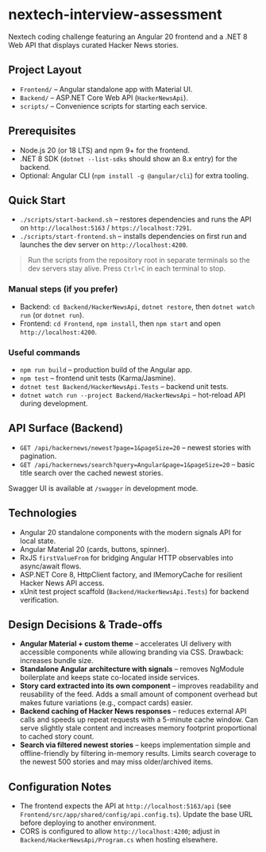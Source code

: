 # nextech-interview-assessment

Nextech coding challenge featuring an Angular 20 frontend and a .NET 8 Web API that displays curated Hacker News stories.

## Project Layout

- `Frontend/` – Angular standalone app with Material UI.
- `Backend/` – ASP.NET Core Web API (`HackerNewsApi`).
- `scripts/` – Convenience scripts for starting each service.

## Prerequisites

- Node.js 20 (or 18 LTS) and npm 9+ for the frontend.
- .NET 8 SDK (`dotnet --list-sdks` should show an 8.x entry) for the backend.
- Optional: Angular CLI (`npm install -g @angular/cli`) for extra tooling.

## Quick Start

- `./scripts/start-backend.sh` – restores dependencies and runs the API on `http://localhost:5163` / `https://localhost:7291`.
- `./scripts/start-frontend.sh` – installs dependencies on first run and launches the dev server on `http://localhost:4200`.

> Run the scripts from the repository root in separate terminals so the dev servers stay alive. Press `Ctrl+C` in each terminal to stop.

### Manual steps (if you prefer)

- Backend: `cd Backend/HackerNewsApi`, `dotnet restore`, then `dotnet watch run` (or `dotnet run`).
- Frontend: `cd Frontend`, `npm install`, then `npm start` and open `http://localhost:4200`.

### Useful commands

- `npm run build` – production build of the Angular app.
- `npm test` – frontend unit tests (Karma/Jasmine).
- `dotnet test Backend/HackerNewsApi.Tests` – backend unit tests.
- `dotnet watch run --project Backend/HackerNewsApi` – hot-reload API during development.

## API Surface (Backend)

- `GET /api/hackernews/newest?page=1&pageSize=20` – newest stories with pagination.
- `GET /api/hackernews/search?query=Angular&page=1&pageSize=20` – basic title search over the cached newest stories.

Swagger UI is available at `/swagger` in development mode.

## Technologies

- Angular 20 standalone components with the modern signals API for local state.
- Angular Material 20 (cards, buttons, spinner).
- RxJS `firstValueFrom` for bridging Angular HTTP observables into async/await flows.
- ASP.NET Core 8, HttpClient factory, and IMemoryCache for resilient Hacker News API access.
- xUnit test project scaffold (`Backend/HackerNewsApi.Tests`) for backend verification.

## Design Decisions & Trade-offs

- **Angular Material + custom theme** – accelerates UI delivery with accessible components while allowing branding via CSS. Drawback: increases bundle size.
- **Standalone Angular architecture with signals** – removes NgModule boilerplate and keeps state co-located inside services.
- **Story card extracted into its own component** – improves readability and reusability of the feed. Adds a small amount of component overhead but makes future variations (e.g., compact cards) easier.
- **Backend caching of Hacker News responses** – reduces external API calls and speeds up repeat requests with a 5-minute cache window. Can serve slightly stale content and increases memory footprint proportional to cached story count.
- **Search via filtered newest stories** – keeps implementation simple and offline-friendly by filtering in-memory results. Limits search coverage to the newest 500 stories and may miss older/archived items.

## Configuration Notes

- The frontend expects the API at `http://localhost:5163/api` (see `Frontend/src/app/shared/config/api.config.ts`). Update the base URL before deploying to another environment.
- CORS is configured to allow `http://localhost:4200`; adjust in `Backend/HackerNewsApi/Program.cs` when hosting elsewhere.
